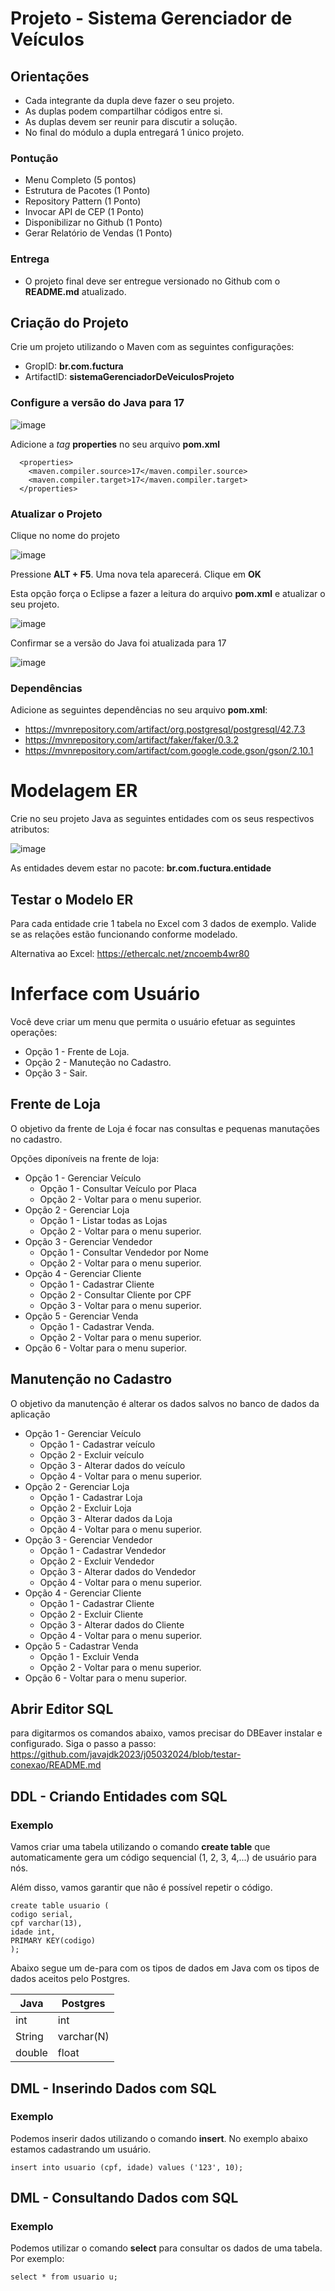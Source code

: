# Projeto  - Sistema Gerenciador de Veículos


## Orientações

- Cada integrante da dupla deve fazer o seu projeto.
- As duplas podem compartilhar códigos entre si.
- As duplas devem ser reunir para discutir a solução.
- No final do módulo a dupla entregará 1 único projeto.

### Pontução

- Menu Completo (5 pontos)
- Estrutura de Pacotes (1 Ponto)
- Repository Pattern (1 Ponto)
- Invocar API de CEP (1 Ponto)
- Disponibilizar no Github (1 Ponto) 
- Gerar Relatório de Vendas (1 Ponto)

### Entrega

- O projeto final deve ser entregue versionado no Github com o **README.md** atualizado.


## Criação do Projeto

Crie um projeto utilizando o Maven com as seguintes configurações:

* GropID: **br.com.fuctura**
* ArtifactID: **sistemaGerenciadorDeVeiculosProjeto**


### Configure a versão do Java para 17

![image](https://github.com/javajdk2023/j05032024/assets/130251409/28973124-5ae1-499e-bcc6-7421c73101a8)

Adicione a *tag* **properties** no seu arquivo **pom.xml**

```
  <properties>
    <maven.compiler.source>17</maven.compiler.source>
    <maven.compiler.target>17</maven.compiler.target>
  </properties>
```

### Atualizar o Projeto

Clique no nome do projeto 

![image](https://github.com/javajdk2023/j05032024/assets/130251409/e368f93b-816d-4eae-89ce-ee6b40b6f0dc)


Pressione **ALT + F5**. Uma nova tela aparecerá. Clique em  **OK**

Esta opção força o Eclipse a fazer a leitura do arquivo **pom.xml** e atualizar o seu projeto.

![image](https://github.com/javajdk2023/j05032024/assets/130251409/c41eaf54-fd9b-47f8-a5af-dab960a03675)

Confirmar se a versão do Java foi atualizada para 17

![image](https://github.com/javajdk2023/j05032024/assets/130251409/e23443a1-ee60-4011-a489-2d5cf1931e64)


### Dependências

Adicione as seguintes dependências no seu arquivo **pom.xml**:

* https://mvnrepository.com/artifact/org.postgresql/postgresql/42.7.3
* https://mvnrepository.com/artifact/faker/faker/0.3.2
* https://mvnrepository.com/artifact/com.google.code.gson/gson/2.10.1

# Modelagem ER

Crie no seu projeto Java as seguintes entidades com os seus respectivos atributos:

![image](https://github.com/javajdk2023/j05032024/assets/130251409/d1c05959-7575-4bc7-b428-e8c23c0ddecc)

As entidades devem estar no pacote: **br.com.fuctura.entidade**

## Testar o Modelo ER

Para cada entidade crie 1 tabela no Excel com 3 dados de exemplo. Valide se as relações estão funcionando conforme modelado.

Alternativa ao Excel: https://ethercalc.net/zncoemb4wr80

# Inferface com Usuário

Você deve criar um menu que permita o usuário efetuar as seguintes operações:

* Opção 1 - Frente de Loja.
* Opção 2 - Manuteção no Cadastro.
* Opção 3 - Sair.

## Frente de Loja

O objetivo da frente de Loja é focar nas consultas e pequenas manutações no cadastro.

Opções diponíveis na frente de loja:

* Opção 1 - Gerenciar Veículo
  - Opção 1 - Consultar Veículo por Placa
  - Opção 2 - Voltar para o menu superior.
* Opção 2 - Gerenciar Loja
  - Opção 1 - Listar todas as Lojas
  - Opção 2 - Voltar para o menu superior.
* Opção 3 - Gerenciar Vendedor
  - Opção 1 - Consultar Vendedor por Nome
  - Opção 2 - Voltar para o menu superior.
* Opção  4 - Gerenciar Cliente
  - Opção 1 - Cadastrar Cliente
  - Opção 2 - Consultar Cliente por CPF
  - Opção 3 - Voltar para o menu superior.
* Opção 5 - Gerenciar Venda
  - Opção 1 - Cadastrar Venda.
  - Opção 2 - Voltar para o menu superior.
* Opção 6 - Voltar para o menu superior.

## Manutenção no Cadastro

O objetivo da manutenção é alterar os dados salvos no banco de dados da aplicação

* Opção 1 - Gerenciar Veículo
  - Opção 1 - Cadastrar veículo
  - Opção 2 - Excluir veículo
  - Opção 3 - Alterar dados do veículo
  - Opção 4 - Voltar para o menu superior.
* Opção 2 - Gerenciar Loja
  - Opção 1 - Cadastrar Loja
  - Opção 2 - Excluir Loja
  - Opção 3 - Alterar dados da Loja
  - Opção 4 - Voltar para o menu superior.
* Opção 3 - Gerenciar Vendedor
  - Opção 1 - Cadastrar Vendedor
  - Opção 2 - Excluir Vendedor
  - Opção 3 - Alterar dados do Vendedor
  - Opção 4 - Voltar para o menu superior.
* Opção  4 - Gerenciar Cliente
  - Opção 1 - Cadastrar Cliente
  - Opção 2 - Excluir Cliente
  - Opção 3 - Alterar dados do Cliente
  - Opção 4 - Voltar para o menu superior.
* Opção 5 - Cadastrar Venda
  - Opção 1 - Excluir Venda
  - Opção 2 - Voltar para o menu superior.
* Opção 6 - Voltar para o menu superior.

## Abrir Editor SQL

para digitarmos os comandos abaixo, vamos precisar do DBEaver instalar e configurado. Siga o passo a passo: https://github.com/javajdk2023/j05032024/blob/testar-conexao/README.md

## DDL - Criando Entidades com SQL

### Exemplo

Vamos criar uma tabela utilizando o comando **create table** que automaticamente gera um código sequencial (1, 2, 3, 4,...) de usuário para nós. 

Além disso, vamos garantir que não é possível repetir o código.

```
create table usuario (
codigo serial,
cpf varchar(13),
idade int,
PRIMARY KEY(codigo)
);
```

Abaixo segue um de-para com os tipos de dados em Java com os tipos de dados aceitos pelo Postgres.

| Java  | Postgres |
| ------------- | ------------- |
| int  | int  |
| String  | varchar(N)  |
| double  | float  |

## DML - Inserindo Dados com SQL

### Exemplo

Podemos inserir dados utilizando o comando **insert**. No exemplo abaixo estamos cadastrando um usuário.

```
insert into usuario (cpf, idade) values ('123', 10);
```

## DML - Consultando Dados com SQL

### Exemplo

Podemos utilizar o comando **select** para consultar os dados de uma tabela. Por exemplo:

```
select * from usuario u;
```


